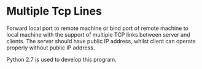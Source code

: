 # Multiple Tcp Lines

Forward local port to remote machine or bind port of remote machine to local machine with the support of multiple TCP links between server and clients. The server should have public IP address, whilst client can operate properly without public IP address.

Python 2.7 is used to develop this program.
